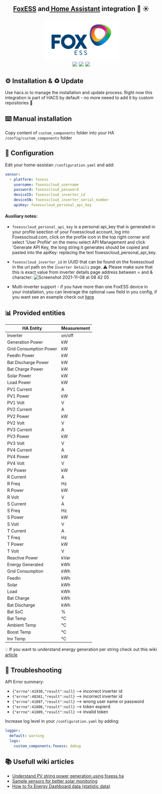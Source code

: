 <h2 align="center">
   <a href="https://www.fox-ess.com">FoxESS</a> and<a href="https://www.home-assistant.io"> Home Assistant</a> integration  🏡 ☀
   </br></br>
   <img src="https://github.com/home-assistant/brands/raw/master/custom_integrations/foxess/logo.png" >
   </br>
   <a href="https://github.com/hacs/default"><img src="https://img.shields.io/badge/HACS-default-sucess"></a>
   <a href="https://github.com/macxq/foxess-ha/actions/workflows/HACS.yaml/badge.svg?branch=main"><img src="https://github.com/macxq/foxess-ha/actions/workflows/HACS.yaml/badge.svg?branch=main"/></a>
    <a href="https://github.com/macxq/foxess-ha/actions/workflows/hassfest.yaml/badge.svg"><img src="https://github.com/macxq/foxess-ha/actions/workflows/hassfest.yaml/badge.svg"/></a>
    </br>
</h2>

## ⚙️ Installation & ♻️ Update

Use hacs.io to manage the installation and update process. Right now this integration is part of HACS by default - no more neeed to add it by custom repositories 🥳

## ⌨️ Manual installation 

Copy content of `custom_components` folder into your HA `/config/custom_components` folder



## 💾 Configuration

Edit your home-assistan `/configuration.yaml`  and add:

```yaml
sensor:
  - platform: foxess
    username: foxesscloud_username
    password: foxesscloud_password
    deviceID: foxesscloud_inverter_id
    deviceSN: foxesscloud_inverter_serial_number
    apiKey: foxesscloud_personal_api_key
```

#### Auxiliary notes:
- `foxesscloud_personal_api_key` is a personal api_key that is generated in your profile seection of your Foxesscloud account, log into Foxesscloud.com, click on the profile icon in the top right corner and select 'User Profile' on the menu select API Management and click 'Generate API Key, the long string it generates should be copied and pasted into the apiKey: replacing the text foxesscloud_personal_api_key.
  
- `foxesscloud_inverter_id` in UUID that can be found on the foxesscloud in the url path on the `Inverter Details` page.
⚠️  Please make sure that this is exact value from inverter details page address between = and & character:
![Screenshot 2021-11-08 at 08 42 05](https://user-images.githubusercontent.com/2965092/140761535-edb12226-b2b8-4f2b-87ce-11b67476a9e2.png)
- Multi-inverter support - if you have more than one FoxESS device in your installation, you can leverage the optional `name` field in you config, if you want see an example check out [here](https://github.com/macxq/foxess-ha/wiki/Multi-Inverter-Support)



## 📊 Provided entities

HA Entity  | Measurement
|---|---|
Inverter |  on/off
Generation Power  |  kW 
Grid Consumption Power  |  kW  
FeedIn Power  |  kW  
Bat Discharge Power  |  kW   
Bat Charge Power  |  kW  
Solar Power | kW
Load Power | kW
PV1 Current | A
PV1 Power | kW
PV1 Volt | V
PV2 Current | A
PV2 Power | kW
PV2 Volt | V
PV3 Current | A
PV3 Power | kW
PV3 Volt | V
PV4 Current | A
PV4 Power | kW
PV4 Volt | V
PV Power | kW
R Current | A
R Freq | Hz
R Power | kW
R Volt | V
S Current | A
S Freq | Hz
S Power | kW
S Volt | V
T Current | A
T Freq | Hz
T Power | kW
T Volt | V
Reactive Power | kVar
Energy Generated  |  kWh 
Grid Consumption  |  kWh 
FeedIn  |  kWh  
Solar  |  kWh 
Load |  kWh 
Bat Charge  |  kWh 
Bat Discharge  |  kWh  
Bat SoC | %
Bat Temp | °C 
Ambient Temp | °C
Boost Temp | °C
Inv Temp | °C


💡 If you want to understand energy generation per string check out this wiki [article](https://github.com/macxq/foxess-ha/wiki/Understand-PV-string-power-generation-using-foxess-ha)

## 🤔 Troubleshooting 

API Error summary:

- `{"errno":41930,"result":null}` ⟶ incorrect inverter id
- `{"errno":40261,"result":null}` ⟶ incorrect inverter id
- `{"errno":41807,"result":null}` ⟶ wrong user name or password
- `{"errno":41808,"result":null}` ⟶ token expierd
- `{"errno":41809,"result":null}` ⟶ invalid token


Increase log level in your `/configuration.yaml` by adding:

```yaml
logger:
  default: warning
  logs:
    custom_components.foxess: debug
```
## 📚 Usefull wiki articles
* [Understand PV string power generation using foxess ha](https://github.com/macxq/foxess-ha/wiki/Understand-PV-string-power-generation-using-foxess-ha)
* [Sample sensors for better solar monitoring](https://github.com/macxq/foxess-ha/wiki/Sample-sensors-for-better-solar-monitoring)
* [How to fix Energy Dashboard data (statistic data)](https://github.com/macxq/foxess-ha/wiki/How-to-fix-Energy-Dashboard-data-(statistic-data))
